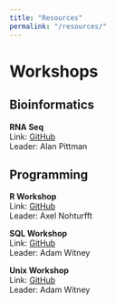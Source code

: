 ```yaml
---
title: "Resources"
permalink: "/resources/"
---
```


# Workshops

## Bioinformatics

**RNA Seq**<br>
Link:   [GitHub](https://github.com/sgul-bioinformatics/RNA-Seq-Workshop-SGUL-29_03_2019)<br>
Leader: Alan Pittman

## Programming

**R Workshop**<br>
Link:   [GitHub](https://github.com/sgul-bioinformatics/r_workshop_2019_03_01)<br>
Leader: Axel Nohturfft

**SQL Workshop**<br>
Link:   [GitHub](https://github.com/sgul-bioinformatics/190531-SQL)<br>
Leader: Adam Witney

**Unix Workshop**<br>
Link:   [GitHub](https://github.com/sgul-bioinformatics/2017-06-13-SGUL-SciPro-Linux)<br>
Leader: Adam Witney
